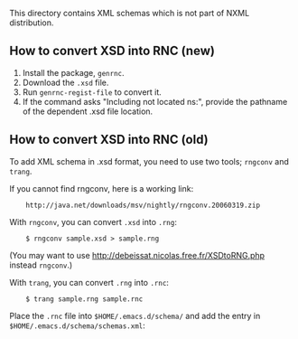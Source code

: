 This directory contains XML schemas which is not part of NXML distribution.

How to convert XSD into RNC (new)
---------------------------------

1. Install the package, `genrnc`.
2. Download the `.xsd` file.
3. Run `genrnc-regist-file` to convert it.
4. If the command asks "Including not located ns:", provide the
   pathname of the dependent .xsd file location.

How to convert XSD into RNC (old)
---------------------------------

To add XML schema in .xsd format, you need to use two tools; `rngconv`
and `trang`.

If you cannot find rngconv, here is a working link:

        http://java.net/downloads/msv/nightly/rngconv.20060319.zip

With `rngconv`, you can convert `.xsd` into `.rng`:

        $ rngconv sample.xsd > sample.rng

(You may want to use http://debeissat.nicolas.free.fr/XSDtoRNG.php
instead `rngconv`.)

With `trang`, you can convert `.rng` into `.rnc`:

        $ trang sample.rng sample.rnc

Place the `.rnc` file into `$HOME/.emacs.d/schema/` and add the entry
in `$HOME/.emacs.d/schema/schemas.xml`:

